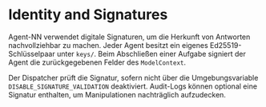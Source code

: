 # Identity and Signatures

Agent-NN verwendet digitale Signaturen, um die Herkunft von Antworten
nachvollziehbar zu machen. Jeder Agent besitzt ein eigenes Ed25519-Schlüsselpaar
unter `keys/`. Beim Abschließen einer Aufgabe signiert der Agent die
zurückgegebenen Felder des `ModelContext`.

Der Dispatcher prüft die Signatur, sofern nicht über die
Umgebungsvariable `DISABLE_SIGNATURE_VALIDATION` deaktiviert.
Audit-Logs können optional eine Signatur enthalten, um Manipulationen
nachträglich aufzudecken.
